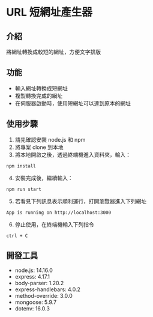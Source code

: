 # URL 短網址產生器

## 介紹
將網址轉換成較短的網址，方便文字排版

## 功能
+ 輸入網址轉換成短網址
+ 複製轉換完成的網址
+ 在伺服器啟動時，使用短網址可以連到原本的網址

## 使用步驟
1. 請先確認安裝 node.js 和 npm
2. 將專案 clone 到本地
3. 將本地開啟之後，透過終端機進入資料夾，輸入：
```
npm install
```
4. 安裝完成後，繼續輸入：
```
npm run start
```
5. 若看見下列訊息表示順利運行，打開瀏覽器進入下列網址
```
App is running on http://localhost:3000
```
6. 停止使用，在終端機輸入下列指令
```
ctrl + C
```

## 開發工具
+ node.js: 14.16.0
+ express: 4.17.1
+ body-parser: 1.20.2
+ express-handlebars: 4.0.2
+ method-override: 3.0.0
+ mongoose: 5.9.7
+ dotenv: 16.0.3